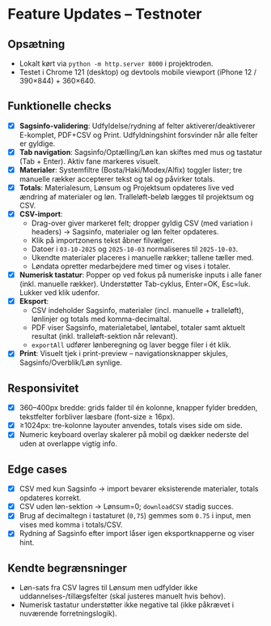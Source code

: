 # Feature Updates – Testnoter

## Opsætning
- Lokalt kørt via `python -m http.server 8000` i projektroden.
- Testet i Chrome 121 (desktop) og devtools mobile viewport (iPhone 12 / 390×844) + 360×640.

## Funktionelle checks
- [x] **Sagsinfo-validering**: Udfyldelse/rydning af felter aktiverer/deaktiverer E-komplet, PDF+CSV og Print. Udfyldningshint forsvinder når alle felter er gyldige.
- [x] **Tab navigation**: Sagsinfo/Optælling/Løn kan skiftes med mus og tastatur (Tab + Enter). Aktiv fane markeres visuelt.
- [x] **Materialer**: Systemfiltre (Bosta/Haki/Modex/Alfix) toggler lister; tre manuelle rækker accepterer tekst og tal og påvirker totals.
- [x] **Totals**: Materialesum, Lønsum og Projektsum opdateres live ved ændring af materialer og løn. Tralleløft-beløb lægges til projektsum og CSV.
- [x] **CSV-import**:
  - Drag-over giver markeret felt; dropper gyldig CSV (med variation i headers) → Sagsinfo, materialer og løn felter opdateres.
  - Klik på importzonens tekst åbner filvælger.
  - Datoer i `03-10-2025` og `2025-10-03` normaliseres til `2025-10-03`.
  - Ukendte materialer placeres i manuelle rækker; tallene tæller med.
  - Løndata opretter medarbejdere med timer og vises i totaler.
- [x] **Numerisk tastatur**: Popper op ved fokus på numeriske inputs i alle faner (inkl. manuelle rækker). Understøtter Tab-cyklus, Enter=OK, Esc=luk. Lukker ved klik udenfor.
- [x] **Eksport**:
  - CSV indeholder Sagsinfo, materialer (incl. manuelle + tralleløft), lønlinjer og totals med komma-decimaltal.
  - PDF viser Sagsinfo, materialetabel, løntabel, totaler samt aktuelt resultat (inkl. tralleløft-sektion når relevant).
  - `exportAll` udfører lønberegning og laver begge filer i ét klik.
- [x] **Print**: Visuelt tjek i print-preview – navigationsknapper skjules, Sagsinfo/Overblik/Løn synlige.

## Responsivitet
- [x] 360–400px bredde: grids falder til én kolonne, knapper fylder bredden, tekstfelter forbliver læsbare (font-size ≥ 16px).
- [x] ≥1024px: tre-kolonne layouter anvendes, totals vises side om side.
- [x] Numeric keyboard overlay skalerer på mobil og dækker nederste del uden at overlappe vigtig info.

## Edge cases
- [x] CSV med kun Sagsinfo → import bevarer eksisterende materialer, totals opdateres korrekt.
- [x] CSV uden løn-sektion → Lønsum=0; `downloadCSV` stadig succes.
- [x] Brug af decimaltegn i tastaturet (`0,75`) gemmes som `0.75` i input, men vises med komma i totals/CSV.
- [x] Rydning af Sagsinfo efter import låser igen eksportknapperne og viser hint.

## Kendte begrænsninger
- Løn-sats fra CSV lagres til Lønsum men udfylder ikke uddannelses-/tillægsfelter (skal justeres manuelt hvis behov).
- Numerisk tastatur understøtter ikke negative tal (ikke påkrævet i nuværende forretningslogik).
